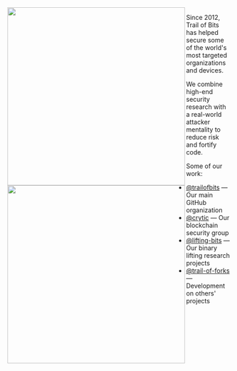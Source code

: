 <img align="left" src="https://user-images.githubusercontent.com/3059210/174351167-046b45d8-7f3d-4a68-b745-d798b9d9f1a8.png#gh-light-mode-only" width="400">
<img align="left" src="https://user-images.githubusercontent.com/3059210/174351169-843e1411-f904-4739-8b01-5c9a4dd5ae52.png#gh-dark-mode-only" width="400">

Since 2012, Trail of Bits has helped secure some of the world's most targeted
organizations and devices.

We combine high-end security research with a
real-world attacker mentality to reduce risk and fortify code.

Some of our work:

* [@trailofbits](https://github.com/trailofbits) &mdash; Our main GitHub organization
* [@crytic](https://github.com/crytic) &mdash; Our blockchain security group
* [@lifting-bits](https://github.com/lifting-bits) &mdash; Our binary lifting research projects
* [@trail-of-forks](https://github.com/trail-of-forks) &mdash; Development on others' projects

<br clear="left"/>
